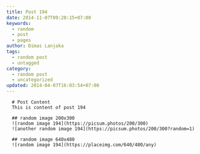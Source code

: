 ```yaml
---
title: Post 194
date: 2014-11-07T09:20:15+07:00
keywords:
  - random
  - post
  - pages
author: Dimas Lanjaka
tags:
  - random post
  - untagged
category:
  - random post
  - uncategorized
updated: 2014-04-07T16:03:54+07:00
---
```


      # Post Content
      This is content of post 194

      ## random image 200x300
      ![random image 194](https://picsum.photos/200/300)
      ![another random image 194](https://picsum.photos/200/300?random=1)

      ## random image 640x480
      ![random image 194](https://placeimg.com/640/480/any)
      